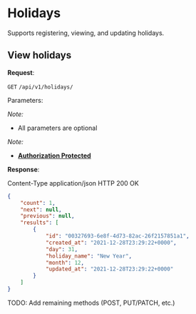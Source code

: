 # Holidays
Supports registering, viewing, and updating holidays.

## View holidays

**Request**:

`GET` `/api/v1/holidays/`

Parameters:

*Note:*

- All parameters are optional

*Note:*

- **[Authorization Protected](authentication.md)**

**Response**:

Content-Type application/json
HTTP 200 OK

```json
{
    "count": 1,
    "next": null,
    "previous": null,
    "results": [
        {
            "id": "00327693-6e8f-4d73-82ac-26f2157851a1",
            "created_at": "2021-12-28T23:29:22+0000",
            "day": 31,
            "holiday_name": "New Year",
            "month": 12,
            "updated_at": "2021-12-28T23:29:22+0000"
        }
    ]
}
```

TODO: Add remaining methods (POST, PUT/PATCH, etc.)
